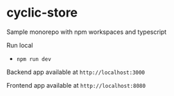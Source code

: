 # cyclic-store

Sample monorepo with npm workspaces and typescript

Run local
- `npm run dev`

Backend app available at `http://localhost:3000`

Frontend app available at `http://localhost:8080`
